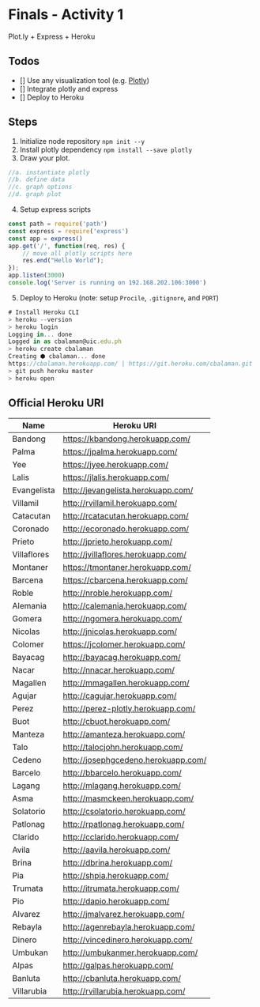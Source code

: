 # Finals - Activity 1
Plot.ly + Express + Heroku

## Todos
- [] Use any visualization tool (e.g. [Plotly](https://plot.ly/))
- [] Integrate plotly and express
- [] Deploy to Heroku

## Steps

1. Initialize node repository ```npm init --y```
1. Install plotly dependency ```npm install --save plotly```
1. Draw your plot.
```js
//a. instantiate plotly
//b. define data
//c. graph options
//d. graph plot
```
4. Setup express scripts
```js
const path = require('path')
const express = require('express')
const app = express()
app.get('/', function(req, res) {
    // move all plotly scripts here
    res.end("Hello World");
});
app.listen(3000)
console.log('Server is running on 192.168.202.106:3000')
```
5. Deploy to Heroku (note: setup ```Procile```, ```.gitignore```, and ```PORT```)
```js
# Install Heroku CLI
> heroku --version
> heroku login
Logging in... done
Logged in as cbalaman@uic.edu.ph
> heroku create cbalaman
Creating ⬢ cbalaman... done
https://cbalaman.herokuapp.com/ | https://git.heroku.com/cbalaman.git
> git push heroku master
> heroku open
```
## Official Heroku URI
|  Name | Heroku URI  |
|---|---|
| Bandong  | https://kbandong.herokuapp.com/  |
| Palma  | https://jpalma.herokuapp.com/  |
| Yee  | https://jyee.herokuapp.com/  |
| Lalis  | https://jlalis.herokuapp.com/  |
| Evangelista | http://jevangelista.herokuapp.com/  |
| Villamil  | http://rvillamil.herokuapp.com/  |
| Catacutan  | http://rcatacutan.herokuapp.com/  |
| Coronado  | http://ecoronado.herokuapp.com/  |
| Prieto  | http://jprieto.herokuapp.com/  |
| Villaflores  | http://jvillaflores.herokuapp.com/  |
| Montaner  | https://tmontaner.herokuapp.com/  |
| Barcena  | https://cbarcena.herokuapp.com/  |
| Roble | http://nroble.herokuapp.com/  |
| Alemania  | http://calemania.herokuapp.com/  |
| Gomera  | http://ngomera.herokuapp.com/  |
| Nicolas  | http://jnicolas.herokuapp.com/  |
| Colomer | https://jcolomer.herokuapp.com/  |
| Bayacag | http://bayacag.herokuapp.com/ |
| Nacar | http://nnacar.herokuapp.com/ |
| Magallen | http://mmagallen.herokuapp.com/ |
| Agujar | http://cagujar.herokuapp.com/ |
| Perez | http://perez-plotly.herokuapp.com/ |
| Buot | http://cbuot.herokuapp.com/ |
| Manteza | http://amanteza.herokuapp.com/ |
| Talo | http://talocjohn.herokuapp.com/ |
| Cedeno | http://josephgcedeno.herokuapp.com/ |
| Barcelo | http://bbarcelo.herokuapp.com/ |
| Lagang | http://mlagang.herokuapp.com/ |
| Asma | http://masmckeen.herokuapp.com/ |
| Solatorio | http://csolatorio.herokuapp.com/ |
| Patlonag | http://rpatlonag.herokuapp.com/ |
| Clarido | http://cclarido.herokuapp.com/ |
| Avila | http://aavila.herokuapp.com/ |
| Brina | http://dbrina.herokuapp.com/ |
| Pia | http://shpia.herokuapp.com/ |
| Trumata | http://itrumata.herokuapp.com/   |
| Pio | http://dapio.herokuapp.com/ |
| Alvarez | http://jmalvarez.herokuapp.com/ |
| Rebayla | http://agenrebayla.herokuapp.com/ |
| Dinero | http://vincedinero.herokuapp.com/ |
| Umbukan | http://umbukanmer.herokuapp.com/ |
| Alpas | http://galpas.herokuapp.com/ |
| Banluta | http://cbanluta.herokuapp.com/ |
| Villarubia | http://rvillarubia.herokuapp.com/ |